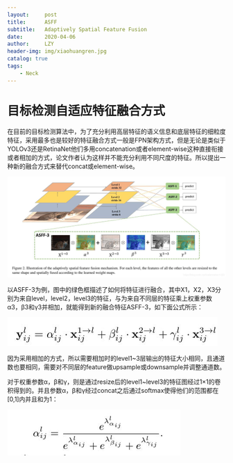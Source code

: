 ```yaml
---
layout:     post
title:      ASFF
subtitle:   Adaptively Spatial Feature Fusion
date:       2020-04-06
author:     LZY
header-img: img/xiaohuangren.jpg
catalog: true
tags:
    - Neck
---
```


# 目标检测自适应特征融合方式

在目前的目标检测算法中，为了充分利用高层特征的语义信息和底层特征的细粒度特征，采用最多也是较好的特征融合方式一般是FPN架构方式，但是无论是类似于YOLOv3还是RetinaNet他们多用concatenation或者element-wise这种直接衔接或者相加的方式，论文作者认为这样并不能充分利用不同尺度的特征。所以提出一种新的融合方式来替代concat或element-wise。

![](/img/21213113528114.png)

以ASFF-3为例，图中的绿色框描述了如何将特征进行融合，其中X1，X2，X3分别为来自level，level2，level3的特征，与为来自不同层的特征乘上权重参数α3，β3和γ3并相加，就能得到新的融合特征ASFF-3，如下面公式所示：

![](/img/13113619404.png)

因为采用相加的方式，所以需要相加时的level1~3层输出的特征大小相同，且通道数也要相同，需要对不同层的feature做upsample或downsample并调整通道数。

对于权重参数α，β和γ，则是通过resize后的level1~level3的特征图经过1×1的卷积得到的。并且参数α，β和γ经过concat之后通过softmax使得他们的范围都在[0,1]内并且和为1：

![](/img/3213113651713.jpg)


